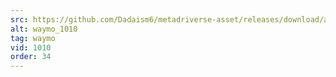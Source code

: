 ```yaml
---
src: https://github.com/Dadaism6/metadriverse-asset/releases/download/assetsv1.0.3/waymo_1010.mp4
alt: waymo_1010
tag: waymo
vid: 1010
order: 34
---
```

